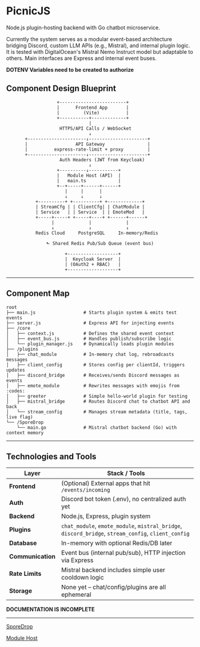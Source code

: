 # PicnicJS

Node.js plugin-hosting backend with Go chatbot microservice.

Currently the system serves as a modular event-based architecture bridging Discord, custom LLM APIs (e.g., Mistral), and internal plugin logic. It is tested with DigitalOcean's Mistral Nemo Instruct model but adaptable to others. Main interfaces are Express and internal event buses.

**DOTENV Variables need to be created to authorize**

## Component Design Blueprint

                       +-------------------------+
                       |      Frontend App       |
                       |         (Vite)          |
                       +-----------+-------------+
                                   |
                        HTTPS/API Calls / WebSocket
                                   ↓
           +----------------------↓----------------------+
           |                  API Gateway                |
           |          express-rate-limit + proxy         |
           +----------------------↓----------------------+
                        Auth Headers (JWT from Keycloak)
                                   ↓
                       +----------↓-----------+
                       |   Module Host (API)  |
                       |   main.ts            |
                       +--+-----+------+------+
                          |     |      |
                          ↓     ↓      ↓
               +----------+ +----------+ +-------------+
               | StreamCfg | | ClientCfg| | ChatModule |
               | Service   | | Service  | | EmoteMod   |
               +-----+-----+ +-----+----+ +------+------+
                     |             |             |
                     ↓             ↓             ↓
               Redis Cloud     PostgreSQL     In-memory/Redis

                   ⬑ Shared Redis Pub/Sub Queue (event bus)

                          +-------------------+
                          |  Keycloak Server  |
                          | (OAuth2 + RBAC)   |
                          +-------------------+

---

## Component Map

```
root
├── main.js                  # Starts plugin system & emits test events
├── server.js                # Express API for injecting events
├── /core
│   ├── context.js           # Defines the shared event context
│   ├── event_bus.js         # Handles publish/subscribe logic
│   └── plugin_manager.js    # Dynamically loads plugin modules
├── /plugins
│   ├── chat_module          # In-memory chat log, rebroadcasts messages
│   ├── client_config        # Stores config per clientId, triggers updates
│   ├── discord_bridge       # Receives/sends Discord messages as events
│   ├── emote_module         # Rewrites messages with emojis from :codes:
│   ├── greeter              # Simple hello-world plugin for testing
│   ├── mistral_bridge       # Routes Discord chat to chatbot API and back
│   └── stream_config        # Manages stream metadata (title, tags, live flag)
└── /SporeDrop
    └── main.go              # Mistral chatbot backend (Go) with context memory
```

---

## Technologies and Tools

| Layer             | Stack / Tools                                                                                       |
| ----------------- | --------------------------------------------------------------------------------------------------- |
| **Frontend**      | (Optional) External apps that hit `/events/incoming`                                                |
| **Auth**          | Discord bot token (.env), no centralized auth yet                                                   |
| **Backend**       | Node.js, Express, plugin system                                                                     |
| **Plugins**       | `chat_module`, `emote_module`, `mistral_bridge`, `discord_bridge`, `stream_config`, `client_config` |
| **Database**      | In-memory with optional Redis/DB later                                                              |
| **Communication** | Event bus (internal pub/sub), HTTP injection via Express                                            |
| **Rate Limits**   | Mistral backend includes simple user cooldown logic                                                 |
| **Storage**       | None yet – chat/config/plugins are all ephemeral                                                    |


**DOCUMENTATION IS INCOMPLETE**

---

[SporeDrop](/documentation/SporeDrop.md)

[Module Host](/documentation/module_host.md)
